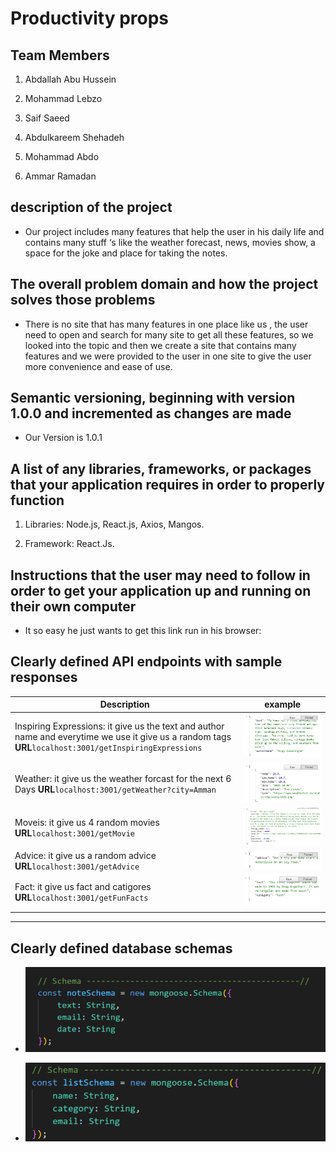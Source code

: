 # Productivity props

## Team Members

1. Abdallah Abu Hussein

2. Mohammad Lebzo

3. Saif Saeed

4. Abdulkareem Shehadeh

5. Mohammad Abdo

6. Ammar Ramadan

## description of the project

- Our project includes many features that help the user in his daily life and contains many stuff ‘s like the weather forecast, news, movies show, a space for the joke and place for taking the notes.

## The overall problem domain and how the project solves those problems

- There is no site that has many features in one place like us , the user need to open and search for many site to get all these features, so we looked into the topic and then we create a site that contains many features and we were provided to the user in one site to give the user more convenience and ease of use.

## Semantic versioning, beginning with version 1.0.0 and incremented as changes are made

- Our Version is 1.0.1

## A list of any libraries, frameworks, or packages that your application requires in order to properly function

1. Libraries: Node.js, React.js, Axios, Mangos.

2. Framework: React.Js.

## Instructions that the user may need to follow in order to get your application up and running on their own computer

- It so easy he just wants to get this link run in his browser:

## Clearly defined API endpoints with sample responses

Description | example |
---------- |------------|
Inspiring Expressions: it give us the text and author name and everytime we use it give us a random tags **URL**`localhost:3001/getInspiringExpressions`|![insp](./img/insp.png)
Weather: it give us the weather forcast for the next 6 Days **URL**`localhost:3001/getWeather?city=Amman`| ![weather](./img/weather.png)
Moveis: it give us 4 random movies **URL**`localhost:3001/getMovie`| ![Movies](./img/movies.png)
Advice: it give us a random advice **URL**`localhost:3001/getAdvice`| ![advice](./img/advice.png)
Fact: it give us fact and catigores **URL**`localhost:3001/getFunFacts`| ![fact](./img/fact.png)

***

## Clearly defined database schemas

- ![schemas](./img/s1.png)

- ![schemas](./img/s2.png)